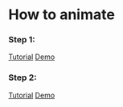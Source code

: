 # How to animate

### Step 1:
[Tutorial](https://youtu.be/zBRqnSiq_VM)
[Demo](https://kovalenkoiryna15.github.io/how-to-animate/step1/)

### Step 2:
[Tutorial](https://learn.javascript.ru/js-animation)
[Demo](https://kovalenkoiryna15.github.io/how-to-animate/step2/)
